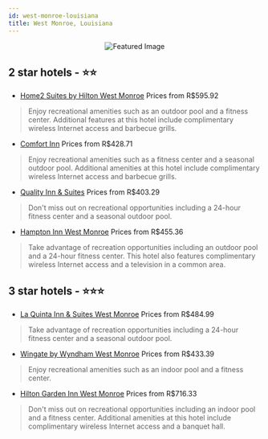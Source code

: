 ```yaml
---
id: west-monroe-louisiana
title: West Monroe, Louisiana
---
```


<center><img src="https://i.travelapi.com/hotels/16000000/15260000/15250700/15250686/3082a1e0_z.jpg" alt="Featured Image" /></center>


##  2 star hotels - ⭐️⭐️

-    [Home2 Suites by Hilton West Monroe](https://us.hurb.com/hotels/west-monroe/home2-suites-by-hilton-west-monroe-JNP-JP01572N?cmp=18055) Prices from R$595.92
   > Enjoy recreational amenities such as an outdoor pool and a fitness center. Additional features at this hotel include complimentary wireless Internet access and barbecue grills.
-    [Comfort Inn](https://us.hurb.com/hotels/west-monroe/comfort-inn-JNP-JP989880?cmp=18055) Prices from R$428.71
   > Enjoy recreational amenities such as a fitness center and a seasonal outdoor pool. Additional amenities at this hotel include complimentary wireless Internet access and barbecue grills.
-    [Quality Inn & Suites](https://us.hurb.com/hotels/west-monroe/quality-inn-suites-JNP-JP016539?cmp=18055) Prices from R$403.29
   > Don't miss out on recreational opportunities including a 24-hour fitness center and a seasonal outdoor pool.
-    [Hampton Inn West Monroe](https://us.hurb.com/hotels/west-monroe/hampton-inn-west-monroe-JNP-JP079479?cmp=18055) Prices from R$455.36
   > Take advantage of recreation opportunities including an outdoor pool and a 24-hour fitness center. This hotel also features complimentary wireless Internet access and a television in a common area.

##  3 star hotels - ⭐️⭐️⭐️

-    [La Quinta Inn & Suites West Monroe](https://us.hurb.com/hotels/west-monroe/la-quinta-inn-suites-west-monroe-JNP-JP437833?cmp=18055) Prices from R$484.99
   > Take advantage of recreation opportunities including a 24-hour fitness center and a seasonal outdoor pool.
-    [Wingate by Wyndham West Monroe](https://us.hurb.com/hotels/west-monroe/wingate-by-wyndham-west-monroe-JNP-JP300184?cmp=18055) Prices from R$433.39
   > Enjoy recreational amenities such as an indoor pool and a fitness center.
-    [Hilton Garden Inn West Monroe](https://us.hurb.com/hotels/west-monroe/hilton-garden-inn-west-monroe-JNP-JP980427?cmp=18055) Prices from R$716.33
   > Don't miss out on recreational opportunities including an indoor pool and a fitness center. Additional amenities at this hotel include complimentary wireless Internet access and a banquet hall.
